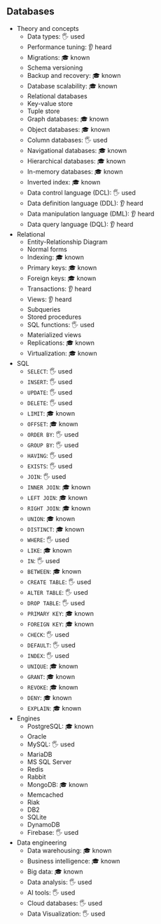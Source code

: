 ## Databases

- Theory and concepts
  - Data types: 🖐️ used
  - Performance tuning: 👂 heard
  - Migrations: 🎓 known
  - Schema versioning
  - Backup and recovery: 🎓 known
  - Database scalability: 🎓 known
  - Relational databases
  - Key-value store
  - Tuple store
  - Graph databases: 🎓 known
  - Object databases: 🎓 known
  - Column databases: 🖐️ used
  - Navigational databases: 🎓 known
  - Hierarchical databases: 🎓 known
  - In-memory databases: 🎓 known
  - Inverted index: 🎓 known
  - Data control language (DCL): 🖐️ used
  - Data definition language (DDL): 👂 heard
  - Data manipulation language (DML): 👂 heard
  - Data query language (DQL): 👂 heard
- Relational
  - Entity-Relationship Diagram
  - Normal forms
  - Indexing: 🎓 known
  - Primary keys: 🎓 known
  - Foreign keys: 🎓 known
  - Transactions: 👂 heard
  - Views: 👂 heard
  - Subqueries
  - Stored procedures
  - SQL functions: 🖐️ used
  - Materialized views
  - Replications: 🎓 known
  - Virtualization: 🎓 known
- SQL
  - `SELECT`: 🖐️ used
  - `INSERT`: 🖐️ used
  - `UPDATE`: 🖐️ used
  - `DELETE`: 🖐️ used
  - `LIMIT`: 🎓 known
  - `OFFSET`: 🎓 known
  - `ORDER BY`: 🖐️ used
  - `GROUP BY`: 🖐️ used
  - `HAVING`: 🖐️ used
  - `EXISTS`: 🖐️ used
  - `JOIN`: 🖐️ used
  - `INNER JOIN`: 🎓 known
  - `LEFT JOIN`: 🎓 known
  - `RIGHT JOIN`: 🎓 known
  - `UNION`: 🎓 known
  - `DISTINCT`: 🎓 known
  - `WHERE`: 🖐️ used
  - `LIKE`: 🎓 known
  - `IN`: 🖐️ used
  - `BETWEEN`: 🎓 known
  - `CREATE TABLE`: 🖐️ used
  - `ALTER TABLE`: 🖐️ used
  - `DROP TABLE`: 🖐️ used
  - `PRIMARY KEY`: 🎓 known
  - `FOREIGN KEY`: 🎓 known
  - `CHECK`: 🖐️ used
  - `DEFAULT`: 🖐️ used
  - `INDEX`: 🖐️ used
  - `UNIQUE`: 🎓 known
  - `GRANT`: 🎓 known
  - `REVOKE`: 🎓 known
  - `DENY`: 🎓 known
  - `EXPLAIN`: 🎓 known
- Engines
  - PostgreSQL: 🎓 known
  - Oracle
  - MySQL: 🖐️ used
  - MariaDB
  - MS SQL Server
  - Redis
  - Rabbit
  - MongoDB: 🎓 known
  - Memcached
  - Riak
  - DB2
  - SQLite
  - DynamoDB
  - Firebase: 🖐️ used
- Data engineering
  - Data warehousing: 🎓 known
  - Business intelligence: 🎓 known
  - Big data: 🎓 known
  - Data analysis: 🖐️ used
  - AI tools: 🖐️ used
  - Cloud databases: 🖐️ used
  - Data Visualization: 🖐️ used
